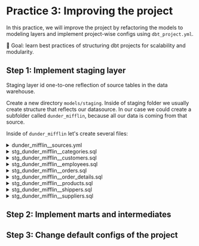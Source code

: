 # Practice 3: Improving the project

In this practice, we will improve the project by refactoring the models to modeling layers and implement project-wise configs using `dbt_project.yml`.

🎯 Goal: learn best practices of structuring dbt projects for scalability and modularity.

## Step 1: Implement staging layer

Staging layer id one-to-one reflection of source tables in the data warehouse.

Create a new directory `models/staging`. Inside of staging folder we usually create structure that reflects our datasource. In our case we could create a subfolder called `dunder_mifflin`, because all our data is coming from that source.

Inside of `dunder_mifflin` let's create several files:

<details>
    <summary>dunder_mifflin__sources.yml</summary>

    This is the same file as in the previous practice.

    You can just copy existing file from the previous practice.

</details>

<details>
    <summary>stg_dunder_mifflin__categories.sql</summary>

    ```sql
    with source as (
        select * from {{ source('dunder_mifflin', 'categories') }}
    ),

    renamed as (
        select
            category_id,
            category_name,
            description as category_description,
            picture
        from source
    )

    select * from renamed
    ```

</details>

<details>
    <summary>stg_dunder_mifflin__customers.sql</summary>
    
    ```sql
    with source as (

    select * from {{ source('dunder_mifflin', 'customers') }}

    ),

    renamed as (

        select
            customer_id,
            customer_code,
            company_name,
            contact_name,
            contact_title,
            address,
            city,
            region,
            postal_code,
            country,
            phone,
            fax

        from source

    )

    select * from renamed
    ```

</details>

<details>
    <summary>stg_dunder_mifflin__employees.sql</summary>
    
    ```sql
    with source as (

        select * from {{ source('dunder_mifflin', 'employees') }}

    ),

    renamed as (

        select
            employee_id,
            last_name,
            first_name,
            middle_name,
            title,
            title_of_courtesy,
            birth_date,
            hire_date,
            termination_date,
            rehire_date,
            address,
            city,
            region,
            postal_code,
            country,
            home_phone,
            extension,
            notes,
            reports_to,
            photo_path,
            employee_status_id

        from source

    )

    select * from renamed
    ```

</details>

<details>
    <summary>stg_dunder_mifflin__orders.sql</summary>
    
    ```sql
    with source as (

        select * from {{ source('dunder_mifflin', 'orders') }}

    ),

    renamed as (

        select
            order_id,
            customer_id,
            employee_id,
            order_date,
            required_date,
            shipped_date,
            ship_via,
            freight,
            ship_name,
            ship_address,
            ship_city,
            ship_region,
            ship_postal_code,
            ship_country

        from source

    )

    select * from renamed
    ```

</details>

<details>
    <summary>stg_dunder_mifflin__order_details.sql</summary>
    
    ```sql
    with source as (

        select * from {{ source('dunder_mifflin', 'order_details') }}

    ),

    renamed as (

        select
            order_id,
            product_id,
            unit_price,
            quantity,
            discount,
            line_total

        from source

    )

    select * from renamed
    ```

</details>

<details>
    <summary>stg_dunder_mifflin__products.sql</summary>
    ```sql
    with source as (

        select * from {{ source('dunder_mifflin', 'products') }}

    ),

    renamed as (

        select
            product_id,
            product_name,
            product_description,
            supplier_id,
            category_id,
            quantity_per_unit,
            unit_price,
            units_in_stock,
            units_on_order,
            reorder_level,
            discontinued

        from source

    )

    select * from renamed
    ```
</details>

<details>
    <summary>stg_dunder_mifflin__shippers.sql</summary>
    ```sql
    with source as (

        select * from {{ source('dunder_mifflin', 'shippers') }}

    ),

    renamed as (

        select
            shipper_id,
            company_name,
            phone

        from source

    )

    select * from renamed
    ```
</details>

<details>
    <summary>stg_dunder_mifflin__suppliers.sql</summary>
    ```sql
    with source as (

        select * from {{ source('dunder_mifflin', 'suppliers') }}

    ),

    renamed as (

        select
            supplier_id,
            company_name,
            contact_name,
            contact_title,
            address,
            city,
            region,
            postal_code,
            country,
            phone,
            fax

        from source

    )

    select * from renamed
    ```
</details>



## Step 2: Implement marts and intermediates

## Step 3: Change default configs of the project

